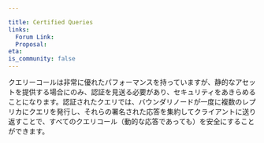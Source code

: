 ```yaml
---

title: Certified Queries
links:
  Forum Link:
  Proposal:
eta:
is_community: false
---
```

クエリーコールは非常に優れたパフォーマンスを持っていますが、静的なアセットを提供する場合にのみ、認証を見送る必要があり、セキュリティをあきらめることになります。認証されたクエリでは、バウンダリノードが一度に複数のレプリカにクエリを発行し、それらの署名された応答を集約してクライアントに送り返すことで、すべてのクエリコール（動的な応答であっても）を安全にすることができます。

<!---


While query calls have very good performance, they only allow to serve static assets without having to forgo certification and giving up security. Certified queries allow to secure all query calls (even for dynamic responses) by having the boundary nodes issuing the query to multiple replicas at once, aggregating their signed responses and sending that back to the client.

-->
